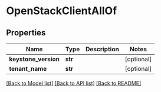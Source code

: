 # OpenStackClientAllOf

## Properties
Name | Type | Description | Notes
------------ | ------------- | ------------- | -------------
**keystone_version** | **str** |  | [optional] 
**tenant_name** | **str** |  | [optional] 

[[Back to Model list]](../README.md#documentation-for-models) [[Back to API list]](../README.md#documentation-for-api-endpoints) [[Back to README]](../README.md)



